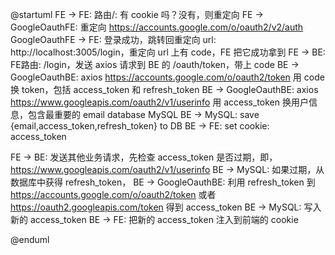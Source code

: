 @startuml
FE -> FE: 路由/: 有 cookie 吗？没有，则重定向
FE -> GoogleOauthFE: 重定向 https://accounts.google.com/o/oauth2/v2/auth
GoogleOauthFE -> FE: 登录成功，跳转回重定向 url: http://localhost:3005/login，重定向 url 上有 code，FE 把它成功拿到
FE -> BE: FE路由: /login，发送 axios 请求到 BE 的 /oauth/token，带上 code
BE -> GoogleOauthBE: axios https://accounts.google.com/o/oauth2/token 用 code 换 token，包括 access_token 和 refresh_token
BE -> GoogleOauthBE: axios https://www.googleapis.com/oauth2/v1/userinfo 用 access_token 换用户信息，包含最重要的 email
database MySQL
BE -> MySQL: save {email,access_token,refresh_token} to DB
BE -> FE: set cookie: access_token

FE -> BE: 发送其他业务请求，先检查 access_token 是否过期，即，https://www.googleapis.com/oauth2/v1/userinfo
BE -> MySQL: 如果过期，从数据库中获得 refresh_token，
BE -> GoogleOauthBE: 利用 refresh_token 到 https://accounts.google.com/o/oauth2/token 或者 https://oauth2.googleapis.com/token 得到 access_token
BE -> MySQL: 写入新的 access_token
BE -> FE: 把新的 access_token 注入到前端的 cookie

@enduml